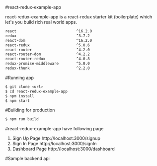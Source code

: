 #react-redux-example-app

react-redux-example-app is a react-redux starter kit (boilerplate) which let's you build rich real world apps.


```bash
react                           ^16.2.0
redux                           ^3.7.2
react-dom                       ^16.2.0
react-redux                     ^5.0.6
react-router                    ^4.2.0
react-router-dom                ^4.2.2
react-router-redux              ^4.0.8
redux-promise-middleware        ^5.0.0
redux-thunk                     ^2.2.0
```

#Running app
```bash
$ git clone <url>
$ cd react-redux-example-app
$ npm install
$ npm start
```

#Building for production
```bash
$ npm run build
```


#react-redux-example-app have following page
1. Sign Up Page         http://localhost:3000/signup
2. Sign In Page         http://localhost:3000/signIn
3. Dashboard Page       http://localhost:3000/dashboard


#Sample backend api
